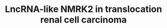 ---
annotations:
- id: DOID:4450
  parent: disease of cellular proliferation
  type: Disease Ontology
  value: renal cell carcinoma
- id: CL:0001063
  type: Cell Type Ontology
  value: neoplastic cell
- id: DOID:0081415
  type: Disease Ontology
- id: CL:1000497
  parent: animal cell
  type: Cell Type Ontology
  value: kidney cell
- id: DOID:162
  parent: disease of cellular proliferation
  type: Disease Ontology
  value: cancer
authors:
- Eweitz
citedin: ''
communities: []
description: NMRK2 mRNA acts as a long non-coding RNA (lncRNA) and enhancing mitochondrial
  respiration in NONO-TFE3 translocation renal cell carcinoma (tRCC).  NMRK2 functions
  as a molecular scaffold to promote mitochondrial function in these cancer cells,
  independent of NAD+ kinase activity.  NMRK2 upregulation contributes to tumor progression
  by improving cellular energy production through enhanced mitochondrial respiration.
  Targeting NMRK2 might help treat this aggressive RCC subtype.
last-edited: 2025-03-19
ndex: null
organisms:
- Homo sapiens
redirect_from:
- /index.php/Pathway:WP5519
- /instance/WP5519
- /instance/WP5519_r138119
revision: r138119
schema-jsonld:
- '@context': https://schema.org/
  '@id': https://wikipathways.github.io/pathways/WP5519.html
  '@type': Dataset
  creator:
    '@type': Organization
    name: WikiPathways
  description: NMRK2 mRNA acts as a long non-coding RNA (lncRNA) and enhancing mitochondrial
    respiration in NONO-TFE3 translocation renal cell carcinoma (tRCC).  NMRK2 functions
    as a molecular scaffold to promote mitochondrial function in these cancer cells,
    independent of NAD+ kinase activity.  NMRK2 upregulation contributes to tumor
    progression by improving cellular energy production through enhanced mitochondrial
    respiration. Targeting NMRK2 might help treat this aggressive RCC subtype.
  keywords:
  - ATP
  - CS
  - Citrate
  - FH
  - Fumarate
  - HSPE1
  - MALAT1
  - MDH2
  - NAD+
  - NMRK2
  - NONO
  - SLC19A2
  - TFE3
  license: CC0
  name: LncRNA-like NMRK2 in translocation renal cell carcinoma
seo: CreativeWork
title: LncRNA-like NMRK2 in translocation renal cell carcinoma
wpid: WP5519
---